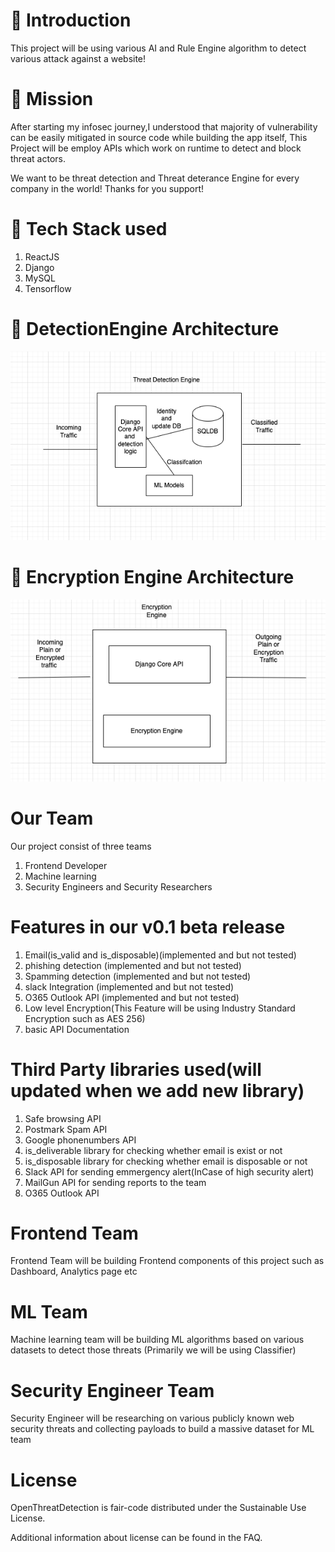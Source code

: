 
# 📌 Introduction
This project will be using various AI and Rule Engine algorithm to detect various attack against a website!

# 📌 Mission
After starting my infosec journey,I understood that majority of vulnerability can be easily mitigated in source code while building the app itself, This Project will be employ APIs which work on runtime to detect and block threat actors.

We want to be threat detection and Threat deterance Engine for every company in the world! 
Thanks for you support!

# 🔧 Tech Stack used
1. ReactJS
2. Django
3. MySQL
4. Tensorflow 

# 🔧 DetectionEngine Architecture
![alt text](https://github.com/harishsg99/OpenThreatDetection/blob/main/images/Screenshot%202022-04-26%20at%209.09.38%20AM.png?raw=true)

# 🔧 Encryption Engine Architecture
![alt text](https://github.com/harishsg99/OpenThreatDetection/blob/main/images/Screenshot%202022-04-26%20at%209.24.24%20AM.png?raw=true)

# Our Team
Our project consist of three teams
1. Frontend Developer
2. Machine learning 
3. Security Engineers and Security Researchers

# Features in our v0.1 beta release
1. Email(is_valid and is_disposable)(implemented and but not tested)
2. phishing detection (implemented and but not tested)
3. Spamming detection (implemented and but not tested)
4. slack Integration (implemented and but not tested)
5. O365 Outlook API (implemented and but not tested)
6. Low level Encryption(This Feature will be using Industry Standard Encryption such as AES 256)
7. basic API Documentation 

# Third Party libraries used(will updated when we add new library)
1. Safe browsing API
2. Postmark Spam API
3. Google phonenumbers API
4. is_deliverable library for checking whether email is exist or not
5. is_disposable library for checking whether email is disposable or not
6. Slack API for sending emmergency alert(InCase of high security alert)
7. MailGun API for sending reports to the team
8. O365 Outlook API 

# Frontend Team
Frontend Team will be building Frontend components of this project such as Dashboard, Analytics page etc

# ML Team
Machine learning team will be building ML algorithms based on various datasets to detect those threats (Primarily we will be using Classifier)

# Security Engineer Team

Security Engineer will be researching on various publicly known web security threats and collecting payloads to build a massive dataset for ML team 

# License
OpenThreatDetection is fair-code distributed under the Sustainable Use License.

Additional information about license can be found in the FAQ.

